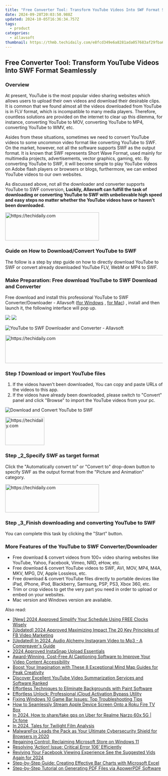 ```yaml
---
title: "Free Converter Tool: Transform YouTube Videos Into SWF Format Seamlessly"
date: 2024-09-28T20:03:50.988Z
updated: 2024-10-05T16:36:34.757Z
tags:
  - product
categories:
  - allavsoft
thumbnail: https://thmb.techidaily.com/e8fcd349e6a8281ada057683af29fba698cce45bd930547e4abdeb165315200a.jpg
---
```


## Free Converter Tool: Transform YouTube Videos Into SWF Format Seamlessly

### Overview

At present, YouTube is the most popular video sharing websites which allows users to upload their own videos and download their desirable clips. It is common that we found almost all the videos downloaded from YouTube is in FLV format, which is incompatible to many media players. Therefore, countless solutions are provided on the internet to clear up this dilemma, for instance, converting YouTube to MOV, converting YouTube to MP4, converting YouTube to WMV, etc.

Asides from these situations, sometimes we need to convert YouTube videos to some uncommon video format like converting YouTube to SWF. On the market, however, not all the software supports SWF as the output format. It is known that SWF represents Short Wave Format, used mainly for multimedia projects, advertisements, vector graphics, gaming, etc. By converting YouTube to SWF, it will become simple to play YouTube videos on Adobe flash players or browsers or blogs, furthermore, we can embed YouTube videos to our own websites.

As discussed above, not all the downloader and converter supports YouTube to SWF conversion, **Luckily, Allavsoft can fulfill the task of downloading or converting YouTube to SWF with unbelievable high speed and easy steps no matter whether the YouTube videos have or haven't been downloaded.**

<!-- affiliate ads begin -->
<a href="https://aligracehair.sjv.io/c/5597632/1934183/19272" target="_top" id="1934183">
  <img src="//a.impactradius-go.com/display-ad/19272-1934183" border="0" alt="https://techidaily.com" width="300" height="90"/>
</a>
<img height="0" width="0" src="https://aligracehair.sjv.io/i/5597632/1934183/19272" style="position:absolute;visibility:hidden;" border="0" />
<!-- affiliate ads end -->

### Guide on How to Download/Convert YouTube to SWF

The follow is a step by step guide on how to directly download YouTube to SWF or convert already downloaded YouTube FLV, WebM or MP4 to SWF.

### Make Preparation: Free download YouTube to SWF Download and Converter

Free download and install this professional YouTube to SWF Converter/Downloader - Allavsoft ([for Windows](https://tools.techidaily.com/allavsoft/products/) , [for Mac](https://tools.techidaily.com/allavsoft/products/)) , install and then launch it, the following interface will pop up.

[![](https://www.allavsoft.com/how-to/../images/how-to/free-download-win.jpg)](https://tools.techidaily.com/allavsoft/products/) [![](https://www.allavsoft.com/how-to/../images/how-to/free-download-mac.jpg)](https://tools.techidaily.com/allavsoft/products/)

![YouTube to SWF Downloader and Converter - Allavsoft](https://www.allavsoft.com/how-to/../images/allavsoft/screen-shot-600.jpg)

<!-- affiliate ads begin -->
<a href="https://appsumo.8odi.net/c/5597632/1062447/7443" target="_top" id="1062447">
  <img src="//a.impactradius-go.com/display-ad/7443-1062447" border="0" alt="https://techidaily.com" width="600" height="90"/>
</a>
<img height="0" width="0" src="https://appsumo.8odi.net/i/5597632/1062447/7443" style="position:absolute;visibility:hidden;" border="0" />
<!-- affiliate ads end -->

### Step _1_ Download or import YouTube files

1. If the videos haven't been downloaded, You can copy and paste URLs of the videos to this app.
2. If the videos have already been downloaded, please switch to "Convert" panel and click "Browse" to import the YouTube videos from your pc.

![Download and Convert YouTube to SWF](https://www.allavsoft.com/how-to/../images/how-to/download-convert-youtube-to-swf/how-to-download-convert-youtube-to-swf.jpg)

<!-- affiliate ads begin -->
<a href="https://aligracehair.sjv.io/c/5597632/2135351/19272" target="_top" id="2135351">
  <img src="//a.impactradius-go.com/display-ad/19272-2135351" border="0" alt="https://techidaily.com" width="125" height="90"/>
</a>
<img height="0" width="0" src="https://aligracehair.sjv.io/i/5597632/2135351/19272" style="position:absolute;visibility:hidden;" border="0" />
<!-- affiliate ads end -->

### Step _2_Specify SWF as target format

Click the "Automatically convert to" or "Convert to" drop-down button to specify SWF as the output format from the "Picture and Animation" category.

<!-- affiliate ads begin -->
<a href="https://aligracehair.sjv.io/c/5597632/1959707/19272" target="_top" id="1959707">
  <img src="//a.impactradius-go.com/display-ad/19272-1959707" border="0" alt="https://techidaily.com" width="300" height="90"/>
</a>
<img height="0" width="0" src="https://aligracehair.sjv.io/i/5597632/1959707/19272" style="position:absolute;visibility:hidden;" border="0" />
<!-- affiliate ads end -->

### Step _3_Finish downloading and converting YouTube to SWF

You can complete this task by clicking the "Start" button.

### More Features of the YouTube to SWF Converter/Downloader

* Free download & convert videos from 100+ video sharing websites like YouTube, Yahoo, Facebook, Vimeo, NRD, eHow, etc.
* Free download & convert YouTube videos to SWF, AVI, MOV, MP4, M4A, MKV, MPG, DV, Apple Lossless, etc.
* Free download & convert YouTube files directly to portable devices like iPad, iPhone, iPod, Blackberry, Samsung, PSP, PS3, Xbox 360, etc.
* Trim or crop videos to get the very part you need in order to upload or embed on your websites.
* Mac version and Windows version are available.

<ins class="adsbygoogle"
     style="display:block"
     data-ad-format="autorelaxed"
     data-ad-client="ca-pub-7571918770474297"
     data-ad-slot="1223367746"></ins>

<ins class="adsbygoogle"
     style="display:block"
     data-ad-client="ca-pub-7571918770474297"
     data-ad-slot="8358498916"
     data-ad-format="auto"
     data-full-width-responsive="true"></ins>

<span class="atpl-alsoreadstyle">Also read:</span>
<div><ul>
<li><a href="https://fox-info.techidaily.com/new-2024-approved-simplify-your-schedule-using-free-clocks-wisely/"><u>[New] 2024 Approved Simplify Your Schedule Using FREE Clocks Wisely</u></a></li>
<li><a href="https://facebook-video-content.techidaily.com/updated-2024-approved-maximizing-impact-the-20-key-principles-of-fb-video-marketing/"><u>[Updated] 2024 Approved Maximizing Impact The 20 Key Principles of FB Video Marketing</u></a></li>
<li><a href="https://instagram-video-recordings.techidaily.com/updated-in-2024-audio-alchemy-instagram-video-to-mp3-a-compreayers-guide/"><u>[Updated] In 2024, Audio Alchemy Instagram Video to Mp3 - A Compreayer's Guide</u></a></li>
<li><a href="https://extra-support.techidaily.com/2024-approved-instasnap-upload-essentials/"><u>2024 Approved InstaSnap Upload Essentials</u></a></li>
<li><a href="https://discover-excellent.techidaily.com/award-winning-cost-free-ai-captioning-software-to-improve-your-video-content-accessibility/"><u>Award-Winning, Cost-Free AI Captioning Software to Improve Your Video Content Accessibility</u></a></li>
<li><a href="https://discover-excellent.techidaily.com/boost-your-imagination-with-these-8-exceptional-mind-map-guides-for-peak-creativity/"><u>Boost Your Imagination with These 8 Exceptional Mind Map Guides for Peak Creativity</u></a></li>
<li><a href="https://discover-excellent.techidaily.com/discover-excellent-youtube-video-summarization-services-and-software-ranked/"><u>Discover Excellent YouTube Video Summarization Services and Software Ranked</u></a></li>
<li><a href="https://discover-excellent.techidaily.com/effortless-techniques-to-eliminate-backgrounds-with-paint-software/"><u>Effortless Techniques to Eliminate Backgrounds with Paint Software</u></a></li>
<li><a href="https://discover-excellent.techidaily.com/effortless-unlock-professional-icloud-activation-bypass-utility/"><u>Effortless Unlock: Professional iCloud Activation Bypass Utility</u></a></li>
<li><a href="https://discover-excellent.techidaily.com/fixing-windows-10-game-bar-issues-top-troubleshooting-tips/"><u>Fixing Windows 10 Game Bar Issues: Top Troubleshooting Tips</u></a></li>
<li><a href="https://discover-excellent.techidaily.com/how-to-seamlessly-stream-apple-device-screen-onto-a-roku-fire-tv-box/"><u>How to Seamlessly Stream Apple Device Screen Onto a Roku Fire TV Box</u></a></li>
<li><a href="https://review-topics.techidaily.com/in-2024-how-to-sharefake-gps-on-uber-for-realme-narzo-60x-5g-drfone-by-drfone-virtual-android/"><u>In 2024, How to share/fake gps on Uber for Realme Narzo 60x 5G | Dr.fone</u></a></li>
<li><a href="https://some-guidance.techidaily.com/in-2024-tales-for-twilight-film-analysis/"><u>In 2024, Tales for Twilight Film Analysis</u></a></li>
<li><a href="https://discover-excellent.techidaily.com/malwarefox-leads-the-pack-as-your-ultimate-cybersecurity-shield-for-browsers-in-2020/"><u>MalwareFox Leads the Pack as Your Ultimate Cybersecurity Shield for Browsers in 2020</u></a></li>
<li><a href="https://win11-tips.techidaily.com/regaining-control-reclaiming-microsoft-store-on-windows-11/"><u>Regaining Control: Reclaiming Microsoft Store on Windows 11</u></a></li>
<li><a href="https://fox-ssl.techidaily.com/resolving-action-issue-critical-error-106-efficiently/"><u>Resolving 'Action! Issue: Critical Error 106' Efficiently</u></a></li>
<li><a href="https://facebook-video-recording.techidaily.com/reviving-your-facebook-viewing-experience-see-the-suggested-vids-again-for-2024/"><u>Reviving Your Facebook Viewing Experience See the Suggested Vids Again for 2024</u></a></li>
<li><a href="https://win-answers.techidaily.com/step-by-step-guide-creating-effective-bar-charts-with-microsoft-excel/"><u>Step-by-Step Guide: Creating Effective Bar Charts with Microsoft Excel</u></a></li>
<li><a href="https://discover-excellent.techidaily.com/step-by-step-tutorial-on-generating-pdf-files-via-apowerpdf-software/"><u>Step-by-Step Tutorial on Generating PDF Files via ApowerPDF Software</u></a></li>
</ul></div>

